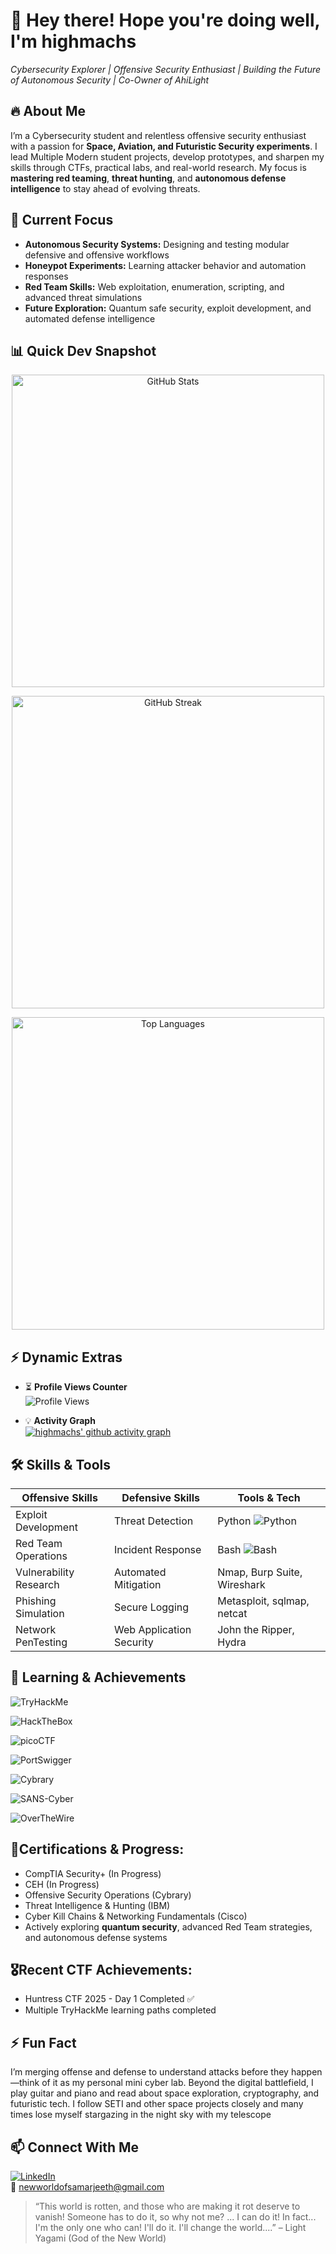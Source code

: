 # 👋 Hey there! Hope you're doing well, I'm highmachs 
*Cybersecurity Explorer | Offensive Security Enthusiast | Building the Future of Autonomous Security | Co-Owner of AhiLight*

## 🔥 About Me
I’m a Cybersecurity student and relentless offensive security enthusiast with a passion for **Space, Aviation, and Futuristic Security experiments**.
I lead Multiple Modern student projects, develop prototypes, and sharpen my skills through CTFs, practical labs, and real-world research. 
My focus is **mastering red teaming**, **threat hunting**, and **autonomous defense intelligence** to stay ahead of evolving threats.

## 🚀 Current Focus
- **Autonomous Security Systems:** Designing and testing modular defensive and offensive workflows  
- **Honeypot Experiments:** Learning attacker behavior and automation responses  
- **Red Team Skills:** Web exploitation, enumeration, scripting, and advanced threat simulations  
- **Future Exploration:** Quantum safe security, exploit development, and automated defense intelligence

## 📊 Quick Dev Snapshot

<p align="center">
  <!-- GitHub Stats -->
  <img src="https://github-readme-stats.vercel.app/api?username=highmachs&show_icons=true&theme=radical&hide_border=true" width="500" alt="GitHub Stats"/>
</p>

<p align="center">
  <!-- Streak Stats -->
  <img src="https://github-readme-streak-stats.herokuapp.com/?user=highmachs&theme=radical&hide_border=true" width="500" alt="GitHub Streak"/>
</p>

<p align="center">
  <!-- Top Languages -->
  <img src="https://github-readme-stats.vercel.app/api/top-langs/?username=highmachs&layout=compact&theme=radical&hide_border=true" width="500" alt="Top Languages"/>
</p>



## ⚡ Dynamic Extras
- ⏳ **Profile Views Counter**  
  ![Profile Views](https://komarev.com/ghpvc/?username=highmachs&color=blueviolet&style=for-the-badge)

- 💡 **Activity Graph**  
  [![highmachs' github activity graph](https://github-readme-activity-graph.vercel.app/graph?username=highmachs&theme=radical)](https://github.com/ashutosh00710/github-readme-activity-graph)

## 🛠 Skills & Tools

| Offensive Skills           | Defensive Skills           | Tools & Tech               |
|----------------------------|----------------------------|----------------------------|
| Exploit Development        | Threat Detection           | Python ![Python](https://img.shields.io/badge/Python-65%25-yellowgreen) |
| Red Team Operations        | Incident Response          | Bash ![Bash](https://img.shields.io/badge/Bash-75%25-blue) |
| Vulnerability Research     | Automated Mitigation       | Nmap, Burp Suite, Wireshark |
| Phishing Simulation        | Secure Logging             | Metasploit, sqlmap, netcat  |
| Network PenTesting         | Web Application Security   | John the Ripper, Hydra     |
## 🌱 Learning & Achievements
![TryHackMe](https://img.shields.io/badge/TryHackMe-Active-blue) 

![HackTheBox](https://img.shields.io/badge/HackTheBox-Active-green)  

![picoCTF](https://img.shields.io/badge/picoCTF-Active-red)

![PortSwigger](https://img.shields.io/badge/PortSwigger_Web_Academy-Active-orange)

![Cybrary](https://img.shields.io/badge/Cybrary-Learning-purple)

![SANS-Cyber](https://img.shields.io/badge/SANS_Cyber_Access-Studying-lightgrey)

![OverTheWire](https://img.shields.io/badge/OverThe_Wire-Wargames-yellow)

## 📜**Certifications & Progress:**
- CompTIA Security+ (In Progress)
- CEH (In Progress)
- Offensive Security Operations (Cybrary)  
- Threat Intelligence & Hunting (IBM)  
- Cyber Kill Chains & Networking Fundamentals (Cisco)  
- Actively exploring **quantum security**, advanced Red Team strategies, and autonomous defense systems

## 🎖️**Recent CTF Achievements:**
- Huntress CTF 2025 - Day 1 Completed ✅
- Multiple TryHackMe learning paths completed

## ⚡ **Fun Fact**  
I’m merging offense and defense to understand attacks before they happen—think of it as my personal mini cyber lab. Beyond the digital battlefield, I play guitar and piano and read about space exploration, cryptography, and futuristic tech. I follow SETI and other space projects closely and many times lose myself stargazing in the night sky with my telescope

## 📫 Connect With Me
[![LinkedIn](https://img.shields.io/badge/LinkedIn-Connect-blue?logo=linkedin&logoColor=white)](https://www.linkedin.com/in/newworldofsamarjeeth/)  
📧 newworldofsamarjeeth@gmail.com

> “This world is rotten, and those who are making it rot deserve to vanish! Someone has to do it, so why not me? ... I can do it! In fact... I'm the only one who can! I'll do it. I'll change the world....” – Light Yagami (God of the New World)
